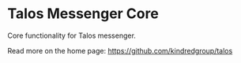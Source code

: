 # Talos Messenger Core

Core functionality for Talos messenger.

Read more on the home page: https://github.com/kindredgroup/talos